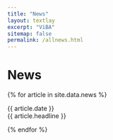 ```yaml
---
title: "News"
layout: textlay
excerpt: "ViBA"
sitemap: false
permalink: /allnews.html
---
```


# News

{% for article in site.data.news %}
<p>{{ article.date }} <br>{{ article.headline }}</br></p>
{% endfor %}
